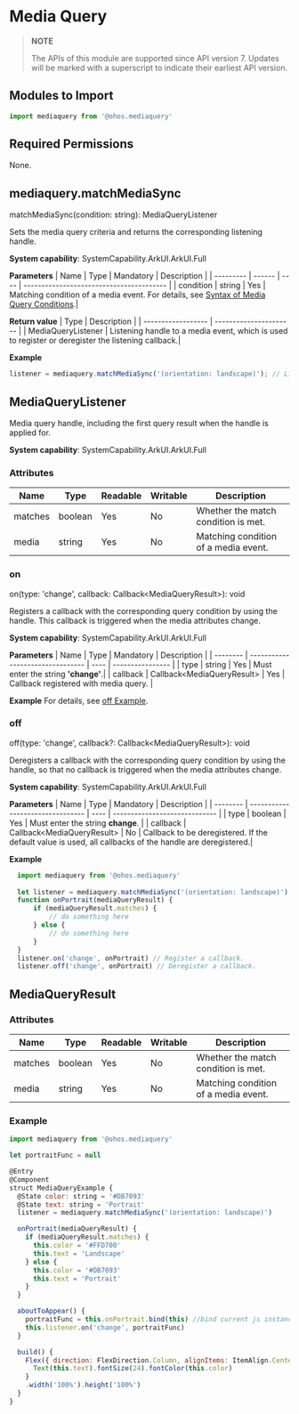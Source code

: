 # Media Query

> **NOTE**
>
> The APIs of this module are supported since API version 7. Updates will be marked with a superscript to indicate their earliest API version.


## Modules to Import

```js
import mediaquery from '@ohos.mediaquery'
```


## Required Permissions

None.


## mediaquery.matchMediaSync

matchMediaSync(condition: string): MediaQueryListener

Sets the media query criteria and returns the corresponding listening handle.

**System capability**: SystemCapability.ArkUI.ArkUI.Full

**Parameters**
| Name      | Type    | Mandatory  | Description                                      |
| --------- | ------ | ---- | ---------------------------------------- |
| condition | string | Yes   | Matching condition of a media event. For details, see [Syntax of Media Query Conditions](../../ui/ui-ts-layout-mediaquery.md#syntax-of-media-query-conditions).|

**Return value**
| Type                | Description                    |
| ------------------ | ---------------------- |
| MediaQueryListener | Listening handle to a media event, which is used to register or deregister the listening callback.|

**Example**
  ```js
listener = mediaquery.matchMediaSync('(orientation: landscape)'); // Listen for landscape events.
  ```


## MediaQueryListener

Media query handle, including the first query result when the handle is applied for.

**System capability**: SystemCapability.ArkUI.ArkUI.Full

### Attributes

| Name     | Type   | Readable  | Writable  | Description        |
| ------- | ------- | ---- | ---- | ---------- |
| matches | boolean | Yes   | No   | Whether the match condition is met. |
| media   | string  | Yes   | No   | Matching condition of a media event.|


### on

on(type: 'change', callback: Callback&lt;MediaQueryResult&gt;): void

Registers a callback with the corresponding query condition by using the handle. This callback is triggered when the media attributes change.

**System capability**: SystemCapability.ArkUI.ArkUI.Full

**Parameters**
| Name     | Type                              | Mandatory  | Description              |
| -------- | -------------------------------- | ---- | ---------------- |
| type     | string                           | Yes   | Must enter the string **'change'**.|
| callback | Callback&lt;MediaQueryResult&gt; | Yes   | Callback registered with media query.      |

**Example**
  For details, see [off Example](#off).


### off

off(type: 'change', callback?: Callback&lt;MediaQueryResult&gt;): void

Deregisters a callback with the corresponding query condition by using the handle, so that no callback is triggered when the media attributes change.

**System capability**: SystemCapability.ArkUI.ArkUI.Full

**Parameters**
| Name     | Type                              | Mandatory  | Description                           |
| -------- | -------------------------------- | ---- | ----------------------------- |
| type     | boolean                          | Yes   | Must enter the string **change**.             |
| callback | Callback&lt;MediaQueryResult&gt; | No   | Callback to be deregistered. If the default value is used, all callbacks of the handle are deregistered.|

**Example**
  ```js
    import mediaquery from '@ohos.mediaquery'
    
    let listener = mediaquery.matchMediaSync('(orientation: landscape)'); // Listen for landscape events.
    function onPortrait(mediaQueryResult) {
        if (mediaQueryResult.matches) {
            // do something here
        } else {
            // do something here
        }
    }
    listener.on('change', onPortrait) // Register a callback.
    listener.off('change', onPortrait) // Deregister a callback.
  ```


## MediaQueryResult


### Attributes

| Name     | Type   | Readable  | Writable  | Description        |
| ------- | ------- | ---- | ---- | ---------- |
| matches | boolean | Yes   | No   | Whether the match condition is met. |
| media   | string  | Yes   | No   | Matching condition of a media event.|


### Example

```js
import mediaquery from '@ohos.mediaquery'

let portraitFunc = null

@Entry
@Component
struct MediaQueryExample {
  @State color: string = '#DB7093'
  @State text: string = 'Portrait'
  listener = mediaquery.matchMediaSync('(orientation: landscape)')

  onPortrait(mediaQueryResult) {
    if (mediaQueryResult.matches) {
      this.color = '#FFD700'
      this.text = 'Landscape'
    } else {
      this.color = '#DB7093'
      this.text = 'Portrait'
    }
  }

  aboutToAppear() {
    portraitFunc = this.onPortrait.bind(this) //bind current js instance
    this.listener.on('change', portraitFunc)
  }

  build() {
    Flex({ direction: FlexDirection.Column, alignItems: ItemAlign.Center, justifyContent: FlexAlign.Center }) {
      Text(this.text).fontSize(24).fontColor(this.color)
    }
    .width('100%').height('100%')
  }
}
```
